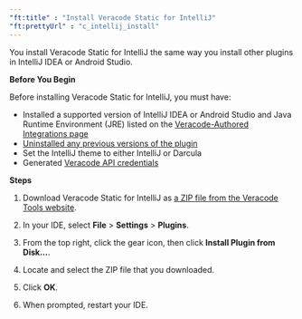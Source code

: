 ```yaml
---
"ft:title" : "Install Veracode Static for IntelliJ"
"ft:prettyUrl" : "c_intellij_install"
---
```

You install Veracode Static for IntelliJ the same way you install other plugins in IntelliJ IDEA or Android Studio.

<p font-size="13pt"><b>Before You Begin</b></p>

Before installing Veracode Static for IntelliJ, you must have:

-   Installed a supported version of IntelliJ IDEA or Android Studio and Java Runtime Environment (JRE) listed on the [Veracode-Authored Integrations page](https://community.veracode.com/s/article/Support-Matrix)
-   [Uninstalled any previous versions of the plugin](https://docs.veracode.com/r/Uninstall_Veracode_Static_for_IntelliJ)
-   Set the IntelliJ theme to either IntelliJ or Darcula
-   Generated [Veracode API credentials](https://docs.veracode.com/r/c_api_credentials3)

<p font-size="13pt"><b>Steps</b></p>

1.  Download Veracode Static for IntelliJ as [a ZIP file from the Veracode Tools website](https://tools.veracode.com/integrations/IntelliJ/bin/IntelliJ.zip).

2.  In your IDE, select **File** \> **Settings** \> **Plugins**.

3.  From the top right, click the gear icon, then click **Install Plugin from Disk...**.

4.  Locate and select the ZIP file that you downloaded.

5.  Click **OK**.

6.  When prompted, restart your IDE.